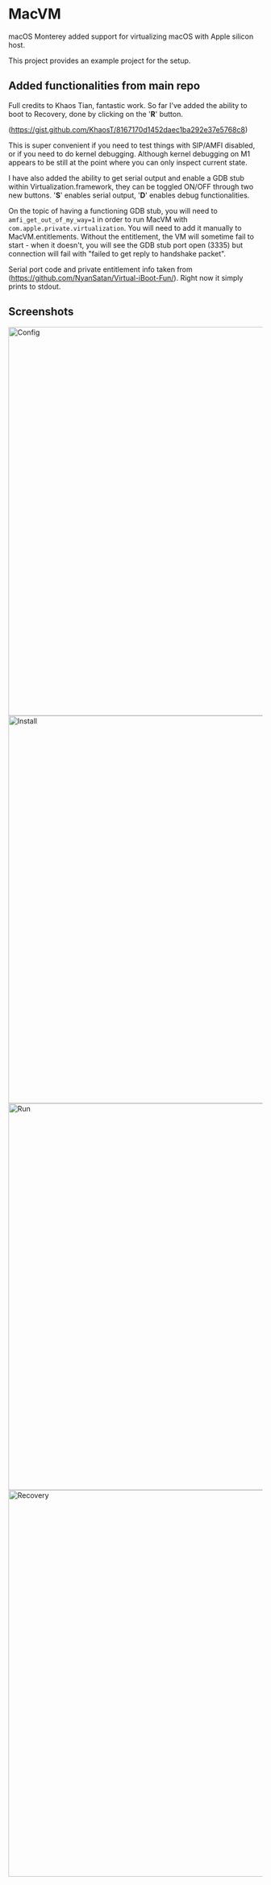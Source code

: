 # MacVM

macOS Monterey added support for virtualizing macOS with Apple silicon host.

This project provides an example project for the setup.

## Added functionalities from main repo

Full credits to Khaos Tian, fantastic work.
So far I've added the ability to boot to Recovery, done by clicking on the '**R**'
button.

(https://gist.github.com/KhaosT/8167170d1452daec1ba292e37e5768c8)

This is super convenient if you need to test things with SIP/AMFI disabled, or if
you need to do kernel debugging. Although kernel debugging on M1 appears to be still
at the point where you can only inspect current state.

I have also added the ability to get serial output and enable a GDB stub within
Virtualization.framework, they can be toggled ON/OFF through two new buttons.
'**S**' enables serial output, '**D**' enables debug functionalities.

On the topic of having a functioning GDB stub, you will need to `amfi_get_out_of_my_way=1`
in order to run MacVM with `com.apple.private.virtualization`. You will need to
add it manually to MacVM.entitlements. Without the entitlement, the VM will sometime
fail to start - when it doesn't, you will see the GDB stub port open (3335) but
connection will fail with "failed to get reply to handshake packet".

Serial port code and private entitlement info taken from (https://github.com/NyanSatan/Virtual-iBoot-Fun/).
Right now it simply prints to stdout.

## Screenshots

<img width="771" alt="Config" src="https://user-images.githubusercontent.com/1725664/124231369-04456000-dac5-11eb-895c-af933a08a5d7.png">

<img width="769" alt="Install" src="https://user-images.githubusercontent.com/1725664/124231322-f68fda80-dac4-11eb-91b8-e29301f50430.png">

<img width="767" alt="Run" src="https://user-images.githubusercontent.com/1725664/124231661-6dc56e80-dac5-11eb-9fea-b6bcd4fb5db6.png">

<img width="767" alt="Recovery" src="https://user-images.githubusercontent.com/703304/139936992-8e7d15a1-c79f-4c0d-a8f2-f82ec40d47ae.png">
